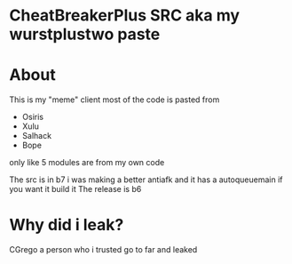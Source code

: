 # CheatBreakerPlus SRC aka my wurstplustwo paste
# About
This is my "meme" client 
most of the code is pasted from 
- Osiris
- Xulu
- Salhack
- Bope

only like 5 modules are from my own code 

The src is in b7 i was making a better antiafk and it has a autoqueuemain if you want it build it
The release is b6 

# Why did i leak?

CGrego a person who i trusted go to far and leaked 

 
